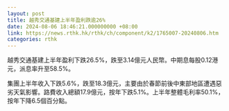 ```yaml
---
layout: post
title: 越秀交通基建上半年盈利跌逾26%
date: 2024-08-06 18:46:21.000000000 +08:00
link: https://news.rthk.hk/rthk/ch/component/k2/1765007-20240806.htm
categories: rthk
---
```


越秀交通基建上半年盈利下跌26.5%，跌至3.14億元人民幣。中期息每股0.12港元，派息率升至58.5%。

集團上半年收入下跌5.6%，跌至18.3億元，主要由於春節前後中東部地區遭遇惡劣天氣影響。路費收入總額17.9億元，按年下跌5.1%。上半年整體毛利率50.1%，按年下降6.5個百分點。
